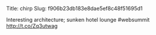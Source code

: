 Title: chirp
Slug: f906b23db183e8dae5ef8c48f51695d1

Interesting architecture; sunken hotel lounge #websummit <a href="http://t.co/Zq3utwag">http://t.co/Zq3utwag</a>
